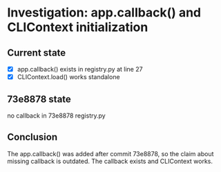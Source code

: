 # Investigation: app.callback() and CLIContext initialization

## Current state
- [x] app.callback() exists in registry.py at line 27
- [x] CLIContext.load() works standalone

## 73e8878 state
no callback in 73e8878 registry.py

## Conclusion
The app.callback() was added after commit 73e8878, so the claim about missing callback is outdated. The callback exists and CLIContext works.
